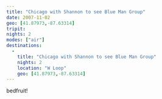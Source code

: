 ```yaml
---
title: "Chicago with Shannon to see Blue Man Group"
date: 2007-11-02
geo: [41.87973,-87.63314]
tripit: 
nights: 2
modes: ["air"]
destinations:
  -
    title: "Chicago with Shannon to see Blue Man Group"
    nights: 2
    location: "W Loop"
    geo: [41.87973,-87.63314]
---
```


bedfruit!
